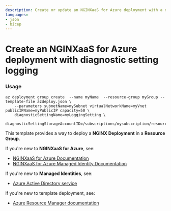 ```yaml
---
description: Create or update an NGINXaaS for Azure deployment with a diagnostic setting for logging.
languages:
- json
- bicep
---
```


# Create an NGINXaaS for Azure deployment with diagnostic setting logging

### Usage
```
az deployment group create  --name myName  --resource-group myGroup --template-file azdeploy.json \
    --parameters subnetName=mySubnet virtualNetworkName=myVnet publicIPName=myPublicIP capacity=50 \
    diagnosticSettingName=myLoggingSetting \
    diagnosticSettingStorageAccountID=/subscriptions/mysubscription/resourceGroups/myresourcegroup/providers/Microsoft.Storage/storageAccounts/mystorageaccount
```

This template provides a way to deploy a **NGINX Deployment** in a **Resource Group**.

If you're new to **NGINXaaS for Azure**, see:

- [NGINXaaS for Azure Documentation](https://docs.nginx.com/nginxaas/azure/)
- [NGINXaaS for Azure Managed Identity Documentation](https://docs.nginx.com/nginxaas/azure/getting-started/managed-identity/)

If you're new to **Managed Identities**, see:

- [Azure Active Directory service](https://azure.microsoft.com/en-us/services/active-directory/)

If you're new to template deployment, see:

- [Azure Resource Manager documentation](https://docs.microsoft.com/azure/azure-resource-manager/)
